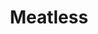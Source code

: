 ---
layout: home
title: Meatless
categories: recipes
permalink: /recipes/meatless
image: /assets/Category Photos with Labels/Meatless.jpg
Description: Meatless Meals & Sides
---
